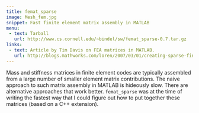 ```yaml
---
title: femat_sparse
image: Mesh_fem.jpg
snippet: Fast finite element matrix assembly in MATLAB
menu:
 - text: Tarball
   url: http://www.cs.cornell.edu/~bindel/sw/femat_sparse-0.7.tar.gz
links:
 - text: Article by Tim Davis on FEA matrices in MATLAB.
   url: http://blogs.mathworks.com/loren/2007/03/01/creating-sparse-finite-element-matrices-in-matlab/
---
```


Mass and stiffness matrices in finite element codes are typically
assembled from a large number of smaller element matrix contributions.
The naive approach to such matrix assembly in MATLAB is hideously slow.
There are alternative approaches that work better.  `femat_sparse`
was at the time of writing the fastest way that I could figure out
how to put together these matrices (based on a C++ extension).
